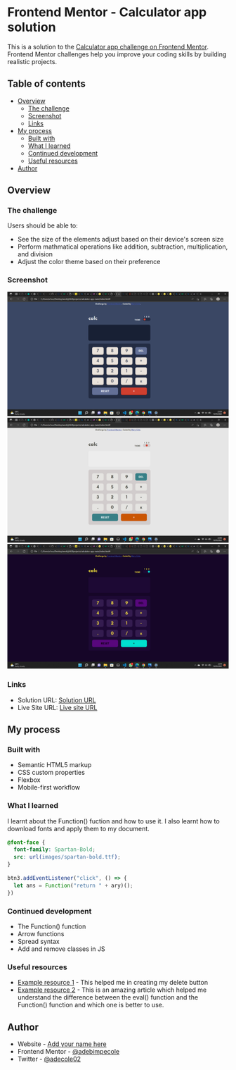 # Frontend Mentor - Calculator app solution

This is a solution to the [Calculator app challenge on Frontend Mentor](https://www.frontendmentor.io/challenges/calculator-app-9lteq5N29). Frontend Mentor challenges help you improve your coding skills by building realistic projects. 

## Table of contents

- [Overview](#overview)
  - [The challenge](#the-challenge)
  - [Screenshot](#screenshot)
  - [Links](#links)
- [My process](#my-process)
  - [Built with](#built-with)
  - [What I learned](#what-i-learned)
  - [Continued development](#continued-development)
  - [Useful resources](#useful-resources)
- [Author](#author)


## Overview

### The challenge

Users should be able to:

- See the size of the elements adjust based on their device's screen size
- Perform mathmatical operations like addition, subtraction, multiplication, and division
- Adjust the color theme based on their preference

### Screenshot

![](design/Screenshot%201.png)
![](design/Screenshot%202.png)
![](design/Screenshot%203.png)

### Links

- Solution URL: [Solution URL](https://github.com/adebimpecole/calculator-app-main.git)
- Live Site URL: [Live site URL ](https://friendly-gelato-07ecf6.netlify.app/)

## My process

### Built with

- Semantic HTML5 markup
- CSS custom properties
- Flexbox
- Mobile-first workflow



### What I learned

I learnt about the Function() fuction and how to use it. I also learnt how to download fonts and apply them to my document.

```css
@font-face {
  font-family: Spartan-Bold;
  src: url(images/spartan-bold.ttf);
}
```
```js
btn3.addEventListener("click", () => {
  let ans = Function("return " + ary)();
})
```


### Continued development

- The Function() function 
- Arrow functions
- Spread syntax
- Add and remove classes in JS

### Useful resources

- [Example resource 1](https://masteringjs.io/tutorials/fundamentals/remove-last-character#) - This helped me in creating my delete button
- [Example resource 2](https://www.educative.io/edpresso/eval-vs-function-in-javascript) - This is an amazing article which helped me understand the difference between the eval() function and the Function() function and which one is better to use.


## Author

- Website - [Add your name here](https://www.your-site.com)
- Frontend Mentor - [@adebimpecole](https://www.frontendmentor.io/profile/adebimpecole)
- Twitter - [@adecole02](https://twitter.com/adecole02)

